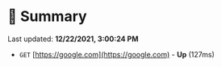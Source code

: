 # 📖 Summary
Last updated: **12/22/2021, 3:00:24 PM**

- `GET` [https://google.com](https://google.com) - **Up** (127ms)
